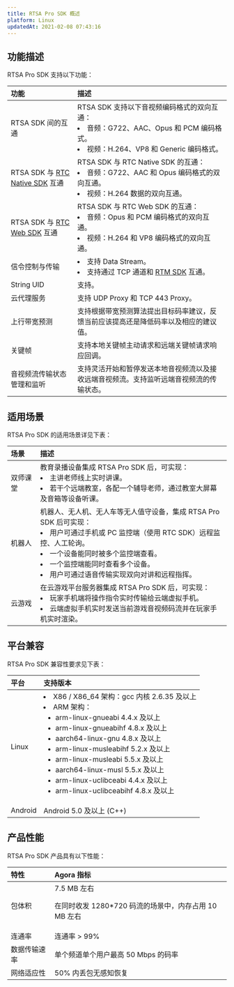 ```yaml
---
title: RTSA Pro SDK 概述
platform: Linux
updatedAt: 2021-02-08 07:43:16
---
```


## 功能描述

RTSA Pro SDK 支持以下功能：

| 功能                                                                                            | 描述                                                                                                                             |
| :---------------------------------------------------------------------------------------------- | :------------------------------------------------------------------------------------------------------------------------------- |
| RTSA SDK 间的互通                                                                               | RTSA SDK 支持以下音视频编码格式的双向互通：<li>音频：G722、AAC、Opus 和 PCM 编码格式。<li>视频：H.264、VP8 和 Generic 编码格式。 |
| RTSA SDK 与 [RTC Native SDK](https://docs.agora.io/cn/Agora%20Platform/term_agora_rtc_sdk) 互通 | RTSA SDK 与 RTC Native SDK 的互通：<li>音频：G722、AAC 和 Opus 编码格式的双向互通。<li>视频：H.264 数据的双向互通。              |
| RTSA SDK 与 [RTC Web SDK](https://docs.agora.io/cn/Agora%20Platform/term_agora_rtc_sdk) 互通    | RTSA SDK 与 RTC Web SDK 的互通：<li>音频：Opus 和 PCM 编码格式的双向互通。<li>视频：H.264 和 VP8 编码格式的双向互通。            |
| 信令控制与传输                                                                                  | <li>支持 Data Stream。<li>支持通过 TCP 通道和 [RTM SDK](https://docs.agora.io/cn/Agora%20Platform/term_agora_rtm_sdk) 互通。     |
| String UID                                                                                      | 支持。                                                                                                                           |
| 云代理服务                                                                                      | 支持 UDP Proxy 和 TCP 443 Proxy。                                                                                                |
| 上行带宽预测                                                                                    | 支持根据带宽预测算法提出目标码率建议，反馈当前应该提高还是降低码率以及相应的建议值。                                             |
| 关键帧                                                                                          | 支持本地关键帧主动请求和远端关键帧请求响应回调。                                                                                 |
| 音视频流传输状态管理和监听                                                                      | 支持灵活开始和暂停发送本地音视频流以及接收远端音视频流。支持监听远端音视频流的传输状态。                                         |

## 适用场景

RTSA Pro SDK 的适用场景详见下表：

| 场景     | 描述                                                                                                                                                                                                                                                     |
| :------- | :------------------------------------------------------------------------------------------------------------------------------------------------------------------------------------------------------------------------------------------------------- |
| 双师课堂 | 教育录播设备集成 RTSA Pro SDK 后，可实现：<li>主讲老师线上实时讲课。<li>若干个远端教室，各配一个辅导老师，通过教室大屏幕及音箱等设备听课。                                                                                                               |
| 机器人   | 机器人、无人机、无人车等无人值守设备，集成 RTSA Pro SDK 后可实现：<li>用户可通过手机或 PC 监控端（使用 RTC SDK）远程监控、人工轮询。<li>一个设备能同时被多个监控端查看。<li>一个监控端能同时查看多个设备。<li>用户可通过语音传输实现双向对讲和远程指挥。 |
| 云游戏   | 在云游戏平台服务器集成 RTSA Pro SDK 后，可实现：<li>玩家手机端将操作指令实时传输给云端虚拟手机。<li>云端虚拟手机实时发送当前游戏音视频码流并在玩家手机实时渲染。                                                                                         |

## 平台兼容

RTSA Pro SDK 兼容性要求见下表：

| 平台    | 支持版本                                                                                                                                                                                                                                                                                                                                                                                                    |
| :------ | :---------------------------------------------------------------------------------------------------------------------------------------------------------------------------------------------------------------------------------------------------------------------------------------------------------------------------------------------------------------------------------------------------------- |
| Linux   | <li>X86 / X86_64 架构：gcc 内核 2.6.35 及以上</li><li>ARM 架构：<ul><li>arm-linux-gnueabi 4.4.x 及以上</li><li>arm-linux-gnueabihf 4.8.x 及以上</li><li>aarch64-linux-gnu 4.8.x 及以上</li><li>arm-linux-musleabihf 5.2.x 及以上</li><li>arm-linux-musleabi 5.5.x 及以上</li><li>aarch64-linux-musl 5.5.x 及以上</li><li>arm-linux-uclibceabi 4.4.x 及以上</li><li>arm-linux-uclibceabihf 4.8.x 及以上</li> |
| Android | Android 5.0 及以上 (C++)                                                                                                                                                                                                                                                                                                                                                                                    |

## 产品性能

RTSA Pro SDK 产品具有以下性能：

| 特性         | Agora 指标                                                           |
| :----------- | :------------------------------------------------------------------- |
| 包体积       | 7.5 MB 左右<p>在同时收发 1280\*720 码流的场景中，内存占用 10 MB 左右 |
| 连通率       | 连通率 > 99%                                                         |
| 数据传输速率 | 单个频道单个用户最高 50 Mbps 的码率                                  |
| 网络适应性   | 50% 内丢包无感知恢复                                                 |
